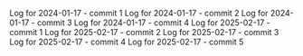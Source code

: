 Log for 2024-01-17 - commit 1
Log for 2024-01-17 - commit 2
Log for 2024-01-17 - commit 3
Log for 2024-01-17 - commit 4
Log for 2025-02-17 - commit 1
Log for 2025-02-17 - commit 2
Log for 2025-02-17 - commit 3
Log for 2025-02-17 - commit 4
Log for 2025-02-17 - commit 5
